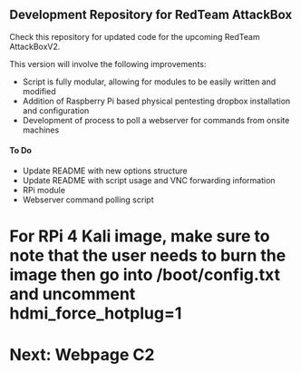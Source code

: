 ## Development Repository for RedTeam AttackBox


Check this repository for updated code for the upcoming RedTeam AttackBoxV2.

This version will involve the following improvements:
- Script is fully modular, allowing for modules to be easily written and modified
- Addition of Raspberry Pi based physical pentesting dropbox installation and configuration
- Development of process to poll a webserver for commands from onsite machines


#### To Do
- Update README with new options structure
- Update README with script usage and VNC forwarding information
- RPi module
- Webserver command polling script

# For RPi 4 Kali image, make sure to note that the user needs to burn the image then go into /boot/config.txt and uncomment hdmi_force_hotplug=1
# Next: Webpage C2
